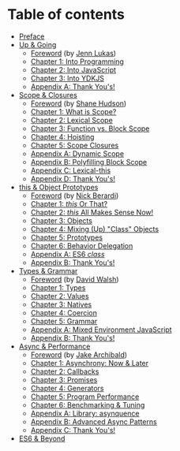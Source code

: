 # Table of contents

* [Preface](preface.md)
* [Up & Going](up&going/README.md)
  * [Foreword](up&going/foreword.md) (by [Jenn Lukas](http://jennlukas.com))
  * [Chapter 1: Into Programming](up&going/ch1.md)
  * [Chapter 2: Into JavaScript](up&going/ch2.md)
  * [Chapter 3: Into YDKJS](up&going/ch3.md)
  * [Appendix A: Thank You's!](up&going/apA.md)
* [Scope & Closures](scope&closures/README.md)
  * [Foreword](https://shanehudson.net/2014/06/03/foreword-dont-know-js/) (by [Shane Hudson](https://github.com/shanehudson))
  * [Chapter 1: What is Scope?](scope&closures/ch1.md)
  * [Chapter 2: Lexical Scope](scope&closures/ch2.md)
  * [Chapter 3: Function vs. Block Scope](scope&closures/ch3.md)
  * [Chapter 4: Hoisting](scope&closures/ch4.md)
  * [Chapter 5: Scope Closures](scope&closures/ch5.md)
  * [Appendix A: Dynamic Scope](scope&closures/apA.md)
  * [Appendix B: Polyfilling Block Scope](scope&closures/apB.md)
  * [Appendix C: Lexical-this](scope&closures/apC.md)
  * [Appendix D: Thank You's!](scope&closures/apD.md)
* [this & Object Prototypes](this&object-prototypes/README.md)
  * [Foreword](this&object-prototypes/foreword.md) (by [Nick Berardi](https://github.com/nberardi))
  * [Chapter 1: *this* Or That?](this&object-prototypes/ch1.md)
  * [Chapter 2: *this* All Makes Sense Now!](this&object-prototypes/ch2.md)
  * [Chapter 3: Objects](this&object-prototypes/ch3.md)
  * [Chapter 4: Mixing (Up) "Class" Objects](this&object-prototypes/ch4.md)
  * [Chapter 5: Prototypes](this&object-prototypes/ch5.md)
  * [Chapter 6: Behavior Delegation](this&object-prototypes/ch6.md)
  * [Appendix A: ES6 *class*](this&object-prototypes/apA.md)
  * [Appendix B: Thank You's!](this&object-prototypes/apB.md)
* [Types & Grammar](types&grammar/README.md)
  * [Foreword](types&grammar/foreword.md) (by [David Walsh](http://davidwalsh.name))
  * [Chapter 1: Types](types&grammar/ch1.md)
  * [Chapter 2: Values](types&grammar/ch2.md)
  * [Chapter 3: Natives](types&grammar/ch3.md)
  * [Chapter 4: Coercion](types&grammar/ch4.md)
  * [Chapter 5: Grammar](types&grammar/ch5.md)
  * [Appendix A: Mixed Environment JavaScript](types&grammar/apA.md)
  * [Appendix B: Thank You's!](types&grammar/apB.md)
* [Async & Performance](async&performance/README.md)
  * [Foreword](async&performance/foreword.md) (by [Jake Archibald](http://jakearchibald.com))
  * [Chapter 1: Asynchrony: Now & Later](async&performance/ch1.md)
  * [Chapter 2: Callbacks](async&performance/ch2.md)
  * [Chapter 3: Promises](async&performance/ch3.md)
  * [Chapter 4: Generators](async&performance/ch4.md)
  * [Chapter 5: Program Performance](async&performance/ch5.md)
  * [Chapter 6: Benchmarking & Tuning](async&performance/ch6.md)
  * [Appendix A: Library: asynquence](async&performance/apA.md)
  * [Appendix B: Advanced Async Patterns](async&performance/apB.md)
  * [Appendix C: Thank You's!](async&performance/apC.md)
* [ES6 & Beyond](es6&beyond/README.md)
